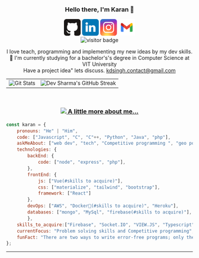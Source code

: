 <h3 align="center">Hello there, I'm Karan 👋</h3>
<p align = 'center'>
<a href = https://github.com/kdsinghcoder target='blank'> <img src=https://github.com/edent/SuperTinyIcons/blob/master/images/svg/github.svg "Dev Sharma" height='45' weight='45' /></a>
<a href = https://www.linkedin.com/in/karandeep-singh-018155157 target='blank'> <img src=https://github.com/edent/SuperTinyIcons/blob/master/images/svg/linkedin.svg height='45' weight='45'/></a> 
<a href = https://www.instagram.com/karandeepsingh_chandi/ target='blank'> <img src=https://github.com/edent/SuperTinyIcons/blob/master/images/svg/instagram.svg height='45' weight='45'/></a>
 <a href = mailto:karandeep.singh2019@vitstudent.ac.in target='blank'> <img src=https://github.com/edent/SuperTinyIcons/blob/master/images/svg/gmail.svg height='45' weight='45'/></a>
<br>
<img src="https://visitor-badge.laobi.icu/badge?page_id=kdsinghcoder.kdsinghcoder" alt="visitor badge"/>
</p>
<p align="center">
  I love teach, programming and implementing my new ideas by my dev skills.
  <br>
  🔬 I'm currently studying for a bachelor's's degree in Computer Science at VIT University
  <br>
  Have a project idea" lets discuss. <a href = mailto:kdsingh.contact@gmail.com target='blank'>kdsingh.contact@gmail.com</a>
</p>
<table>
		<a align="center" href="https://github.com/cryptus-neoxys">
		<tr>
			<td>					
				<img width="100%" height="auto" src="https://github-readme-stats.vercel.app/api?username=kdsinghcoder&show_icons=true&hide_border=false&theme=tokyonight&count_private=true&include_all_commits=false" alt="Git Stats" />
			</td>
			<td>
				<img width="100%" height="auto" src="https://github-readme-streak-stats.herokuapp.com/?user=kdsinghcoder&theme=tokyonight" alt="Dev Sharma's GitHub Streak" />
			</td>
		</tr>
	</table>
<br>


### <img src="https://media.giphy.com/media/VgCDAzcKvsR6OM0uWg/giphy.gif" width="50"> A little more about me...  

```javascript
const karan = {
    pronouns: "He" | "Him",
    code: ["Javascript", "C", "C"++, "Python", "Java", "php"],
    askMeAbout: ["web dev", "tech", "Competitive programming ", "geo politics"],
    technologies: {
        backEnd: {
            code: ["node", "express", "php"],
        },
        frontEnd: {
            js: ["Vue(#skills to acquire)"],
            css: ["materialize", "tailwind", "bootstrap"],
            framework: ["React"]
        },
        devOps: ["AWS", "Docker🐳(#skills to acquire)", "Heroku"],
        databases: ["mongo", "MySql", "firebase(#skills to acquire)"],
        },
    skills_to_acquire:["Firebase", "Socket.IO", "VIEW.JS", "Typescript", "Next.js"],
    currentFocus: "Problem solving skills and Competitive programming",
    funFact: "There are two ways to write error-free programs; only the third one works"
};
```

<hr>
